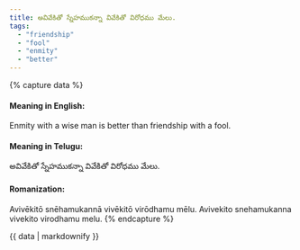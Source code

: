 ```yaml
---
title: అవివేకితో స్నేహముకన్నా వివేకితో విరోధము మేలు.
tags:
  - "friendship"
  - "fool"
  - "enmity"
  - "better"
---
```


{% capture data %}
#### Meaning in English:
Enmity with a wise man is better than friendship with a fool.

#### Meaning in Telugu:
అవివేకితో స్నేహముకన్నా వివేకితో విరోధము మేలు.

#### Romanization:
Avivēkitō snēhamukannā vivēkitō virōdhamu mēlu.
Avivekito snehamukanna vivekito virodhamu melu.
{% endcapture %}

{{ data | markdownify }}

